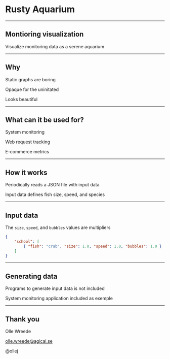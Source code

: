 # Rusty Aquarium

---

## Montioring visualization

Visualize monitoring data as a serene aquarium

---

## Why

Static graphs are boring

Opaque for the uninitated

Looks beautiful

---

## What can it be used for?

System monitoring

Web request tracking

E-commerce metrics

---

## How it works

Periodically reads a JSON file with input data

Input data defines fish size, speed, and species

---

## Input data

The `size`, `speed`, and `bubbles` values are multipliers

```json
{
    "school": [
        { "fish": "crab", "size": 1.0, "speed": 1.0, "bubbles": 1.0 }
    ]
}
```

---

## Generating data

Programs to generate input data is not included

System monitoring application included as exemple

---

## Thank you

Olle Wreede

olle.wreede@agical.se

@ollej
